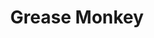 ---
title: "Grease Monkey"
url: /denver/grease-monkey-east-mississippi-avenue/
shop: Autowerkstatt
---